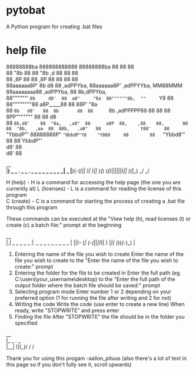 # pytobat
A Python program for creating .bat files
# help file
88888888ba           888888888888          88888888ba                           88        88              88               
88      "8b               88               88      "8b                ,d        88        88              88               
88      ,8P               88               88      ,8P                88        88        88              88               
88aaaaaa8P'  8b       d8  88   ,adPPYba,   88aaaaaa8P'  ,adPPYYba,  MM88MMM     88aaaaaaaa88   ,adPPYba,  88  8b,dPPYba,   
88""""""'    `8b     d8'  88  a8"     "8a  88""""""8b,  ""     `Y8    88        88""""""""88  a8P_____88  88  88P'    "8a  
88            `8b   d8'   88  8b       d8  88      `8b  ,adPPPPP88    88        88        88  8PP"""""""  88  88       d8  
88             `8b,d8'    88  "8a,   ,a8"  88      a8P  88,    ,88    88,       88        88  "8b,   ,aa  88  88b,   ,a8"  
88               Y88'     88   `"YbbdP"'   88888888P"   `"8bbdP"Y8    "Y888     88        88   `"Ybbd8"'  88  88`YbbdP"'   
                 d8'                                                                                          88           
                d8'                                                                                           88           

 __                                             
|__) _ _ . _  _ . _  _    _ _  _  _  _  _  _| _ 
|__)(-(_)|| )| )|| )(_)  (_(_)||||||(_|| )(_|_) 
      _/            _/                             
              
H (help) - H is a command for accessing the help page (the one you are currently at)
L (licenses) - L is a command for reading the license of this program            
C (create) - C is a command for starting the process of creating a .bat file through this program

These commands can be executed at the "View help (h), read licenses (l) or create (c) a batch file:" prompt at the beginning
              
 __                                          
|_.| _   _ _ _ _ |_. _  _    _  _ _  _ _ _ _ 
| ||(-  (_| (-(_||_|(_)| )  |_)| (_)(_(-_)_) 
                            |                

1. Entering the name of the file you wish to create
Enter the name of the file you wish to create to the "Enter the name of the file you wish to create:" prompt
2. Entering the folder for the file to be created in
Enter the full path (eg. C:\\users\\your_username\\desktop) to the "Enter the full path of the output folder where the batch file should be saved:" prompt
3. Selecting program mode
Enter number 1 or 2 depending on your preferred option (1 for running the file after writing and 2 for not)
4. Writing the code
Write the code (use enter to create a new line)
When ready, write "STOPWRITE" and press enter
5. Finding the file
After "STOPWRITE" the file should be in the folder you specified

 __          
|_  _ . _    
|__| )|(_)\/ 
      /   / 

Thank you for using this progam
-aallon_pituus
(also there's a lot of text in this page so if you don't fully see it, scroll upwards)
